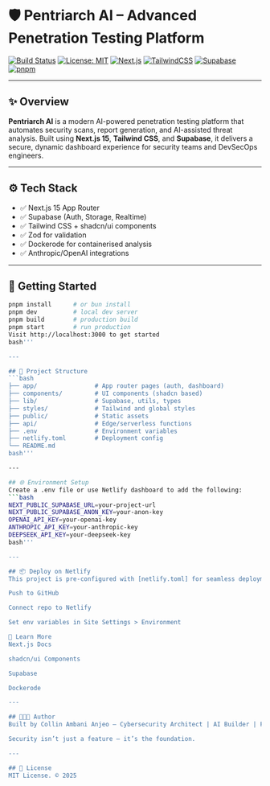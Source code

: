 # 🛡️ Pentriarch AI – Advanced Penetration Testing Platform

[![Build Status](https://img.shields.io/badge/build-passing-brightgreen)](https://github.com/your-org/pentriarch-ai/actions)
[![License: MIT](https://img.shields.io/badge/license-MIT-blue.svg)](LICENSE)
[![Next.js](https://img.shields.io/badge/Next.js-15.3.4-black?logo=next.js)](https://nextjs.org)
[![TailwindCSS](https://img.shields.io/badge/TailwindCSS-3.4.17-blue?logo=tailwindcss)](https://tailwindcss.com/)
[![Supabase](https://img.shields.io/badge/Supabase-2.50.0-3ECF8E?logo=supabase)](https://supabase.com)
[![pnpm](https://img.shields.io/badge/Package_Manager-pnpm-yellow?logo=pnpm)](https://pnpm.io)

---

## ✨ Overview

**Pentriarch AI** is a modern AI-powered penetration testing platform that automates security scans, report generation, and AI-assisted threat analysis. Built using **Next.js 15**, **Tailwind CSS**, and **Supabase**, it delivers a secure, dynamic dashboard experience for security teams and DevSecOps engineers.

---

## ⚙️ Tech Stack

- ✅ Next.js 15 App Router
- ✅ Supabase (Auth, Storage, Realtime)
- ✅ Tailwind CSS + shadcn/ui components
- ✅ Zod for validation
- ✅ Dockerode for containerised analysis
- ✅ Anthropic/OpenAI integrations

---

## 🚀 Getting Started

```bash
pnpm install      # or bun install
pnpm dev          # local dev server
pnpm build        # production build
pnpm start        # run production
Visit http://localhost:3000 to get started
bash'''

---

## 📂 Project Structure
```bash
├── app/                # App router pages (auth, dashboard)
├── components/         # UI components (shadcn based)
├── lib/                # Supabase, utils, types
├── styles/             # Tailwind and global styles
├── public/             # Static assets
├── api/                # Edge/serverless functions
├── .env                # Environment variables
├── netlify.toml        # Deployment config
└── README.md
bash'''

---

## 🌐 Environment Setup
Create a .env file or use Netlify dashboard to add the following:
```bash
NEXT_PUBLIC_SUPABASE_URL=your-project-url
NEXT_PUBLIC_SUPABASE_ANON_KEY=your-anon-key
OPENAI_API_KEY=your-openai-key
ANTHROPIC_API_KEY=your-anthropic-key
DEEPSEEK_API_KEY=your-deepseek-key
bash'''

---

## 📦 Deploy on Netlify
This project is pre-configured with [netlify.toml] for seamless deployment:

Push to GitHub

Connect repo to Netlify

Set env variables in Site Settings > Environment

📘 Learn More
Next.js Docs

shadcn/ui Components

Supabase

Dockerode

---

## 👨🏾‍💻 Author
Built by Collin Ambani Anjeo – Cybersecurity Architect | AI Builder | Founder @ TechRizon

Security isn’t just a feature — it’s the foundation.

---

## 📄 License
MIT License. © 2025